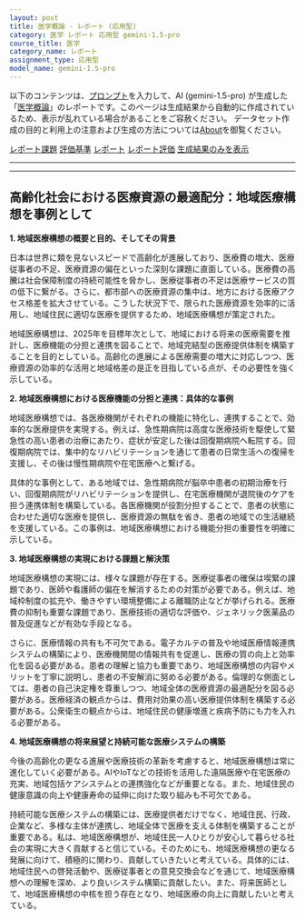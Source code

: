 ```yaml
---
layout: post
title: 医学概論 - レポート (応用型)
category: 医学 レポート 応用型 gemini-1.5-pro
course_title: 医学
category_name: レポート
assignment_type: 応用型
model_name: gemini-1.5-pro
---
```


以下のコンテンツは、[プロンプト](https://github.com/takedatoshiyuki/synthetic_assignments/tree/main/generated/医学/gemini-1.5-pro/prompt_レポート-応用型.md)を入力して、AI (gemini-1.5-pro) が生成した「[医学概論](/contents/医学/)」のレポートです。このページは生成結果から自動的に作成されているため、表示が乱れている場合があることをご容赦ください。
データセット作成の目的と利用上の注意および生成の方法については[About](/About)を御覧ください。

[レポート課題](../レポート課題-応用型)
[評価基準](../評価基準-応用型)
[レポート](../レポート-応用型)
[レポート評価](../レポート評価-応用型)
[生成結果のみを表示](https://github.com/takedatoshiyuki/synthetic_assignments/tree/main/generated/医学/gemini-1.5-pro/レポート-応用型.md)
  

***
***
  
## 高齢化社会における医療資源の最適配分：地域医療構想を事例として

**1. 地域医療構想の概要と目的、そしてその背景**

日本は世界に類を見ないスピードで高齢化が進展しており、医療費の増大、医療従事者の不足、医療資源の偏在といった深刻な課題に直面している。医療費の高騰は社会保障制度の持続可能性を脅かし、医療従事者の不足は医療サービスの質の低下に繋がる。さらに、都市部への医療資源の集中は、地方における医療アクセス格差を拡大させている。こうした状況下で、限られた医療資源を効率的に活用し、地域住民に適切な医療を提供するため、地域医療構想が策定された。

地域医療構想は、2025年を目標年次として、地域における将来の医療需要を推計し、医療機能の分担と連携を図ることで、地域完結型の医療提供体制を構築することを目的としている。高齢化の進展による医療需要の増大に対応しつつ、医療資源の効率的な活用と地域格差の是正を目指している点が、その必要性を強く示している。

**2. 地域医療構想における医療機能の分担と連携：具体的な事例**

地域医療構想では、各医療機関がそれぞれの機能に特化し、連携することで、効率的な医療提供を実現する。例えば、急性期病院は高度な医療技術を駆使して緊急性の高い患者の治療にあたり、症状が安定した後は回復期病院へ転院する。回復期病院では、集中的なリハビリテーションを通じて患者の日常生活への復帰を支援し、その後は慢性期病院や在宅医療へと繋げる。

具体的な事例として、ある地域では、急性期病院が脳卒中患者の初期治療を行い、回復期病院がリハビリテーションを提供し、在宅医療機関が退院後のケアを担う連携体制を構築している。各医療機関が役割分担することで、患者の状態に合わせた適切な医療を提供し、医療資源の無駄を省き、患者の地域での生活継続を支援している。この事例は、地域医療構想における機能分担の重要性を明確に示している。

**3. 地域医療構想の実現における課題と解決策**

地域医療構想の実現には、様々な課題が存在する。医療従事者の確保は喫緊の課題であり、医師や看護師の偏在を解消するための対策が必要である。例えば、地域枠制度の拡充や、働きやすい環境整備による離職防止などが挙げられる。医療費の抑制も重要な課題であり、医療技術の適切な評価や、ジェネリック医薬品の普及促進などが有効な手段となる。

さらに、医療情報の共有も不可欠である。電子カルテの普及や地域医療情報連携システムの構築により、医療機関間の情報共有を促進し、医療の質の向上と効率化を図る必要がある。患者の理解と協力も重要であり、地域医療構想の内容やメリットを丁寧に説明し、患者の不安解消に努める必要がある。倫理的な側面としては、患者の自己決定権を尊重しつつ、地域全体の医療資源の最適配分を図る必要がある。医療経済の観点からは、費用対効果の高い医療提供体制を構築する必要がある。公衆衛生の観点からは、地域住民の健康増進と疾病予防にも力を入れる必要がある。

**4. 地域医療構想の将来展望と持続可能な医療システムの構築**

今後の高齢化の更なる進展や医療技術の革新を考慮すると、地域医療構想は常に進化していく必要がある。AIやIoTなどの技術を活用した遠隔医療や在宅医療の充実、地域包括ケアシステムとの連携強化などが重要となる。また、地域住民の健康意識の向上や健康寿命の延伸に向けた取り組みも不可欠である。

持続可能な医療システムの構築には、医療提供者だけでなく、地域住民、行政、企業など、多様な主体が連携し、地域全体で医療を支える体制を構築することが重要である。私は、地域医療構想が、地域住民一人ひとりが安心して暮らせる社会の実現に大きく貢献すると信じている。そのためにも、地域医療構想の更なる発展に向けて、積極的に関わり、貢献していきたいと考えている。具体的には、地域住民への啓発活動や、医療従事者との意見交換会などを通じて、地域医療構想への理解を深め、より良いシステム構築に貢献したい。また、将来医師として、地域医療構想の中核を担う存在となり、地域医療の向上に貢献したいと考えている。
